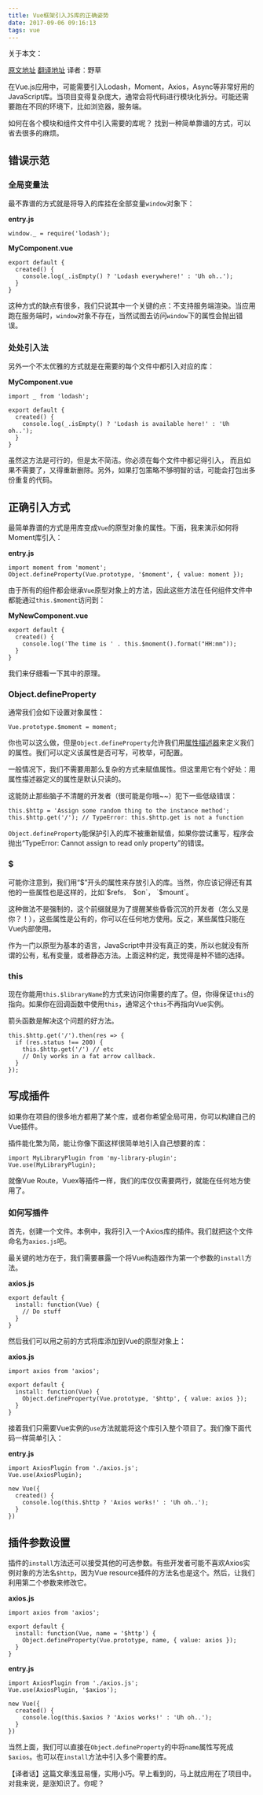 ```yaml
---
title: Vue框架引入JS库的正确姿势
date: 2017-09-06 09:16:13
tags: vue
---
```



关于本文：

[原文地址](http://vuejsdevelopers.com/2017/04/22/vue-js-libraries-plugins/?jsdojo_id=reddit_lip&utm_content=bufferf1f60&utm_medium=social&utm_source=twitter.com&utm_campaign=buffer)   [翻译地址](https://github.com/fezaoduke/TranslationInstitute/blob/master/Vue%E6%A1%86%E6%9E%B6%E5%BC%95%E5%85%A5JS%E5%BA%93%E7%9A%84%E6%AD%A3%E7%A1%AE%E5%A7%BF%E5%8A%BF.md)   译者：野草

在Vue.js应用中，可能需要引入Lodash，Moment，Axios，Async等非常好用的JavaScript库。当项目变得复杂庞大，通常会将代码进行模块化拆分。可能还需要跑在不同的环境下，比如浏览器，服务端。

如何在各个模块和组件文件中引入需要的库呢？ 找到一种简单靠谱的方式，可以省去很多的麻烦。

<!--more-->

## 错误示范

### 全局变量法

最不靠谱的方式就是将导入的库挂在全部变量`window`对象下：

**entry.js**

    window._ = require('lodash');
    
**MyComponent.vue**

    export default {
      created() {
        console.log(_.isEmpty() ? 'Lodash everywhere!' : 'Uh oh..');
      }
    }

这种方式的缺点有很多，我们只说其中一个关键的点：不支持服务端渲染。当应用跑在服务端时，`window`对象不存在，当然试图去访问`window`下的属性会抛出错误。



### 处处引入法

另外一个不太优雅的方式就是在需要的每个文件中都引入对应的库：

**MyComponent.vue**

    import _ from 'lodash';
    
    export default {
      created() {
        console.log(_.isEmpty() ? 'Lodash is available here!' : 'Uh oh..');
      }
    }
    
    
虽然这方法是可行的，但是太不简洁。你必须在每个文件中都记得引入， 而且如果不需要了，又得重新删除。另外，如果打包策略不够明智的话，可能会打包出多份重复的代码。

## 正确引入方式  

最简单靠谱的方式是用库变成`Vue`的原型对象的属性。下面，我来演示如何将Moment库引入：

**entry.js**

    import moment from 'moment';
    Object.defineProperty(Vue.prototype, '$moment', { value: moment });
    
由于所有的组件都会继承`Vue`原型对象上的方法，因此这些方法在任何组件文件中都能通过`this.$moment`访问到：

**MyNewComponent.vue**

    export default {
      created() {
        console.log('The time is ' . this.$moment().format("HH:mm"));
      }
    }
    
我们来仔细看一下其中的原理。

### Object.defineProperty

通常我们会如下设置对象属性：

    Vue.prototype.$moment = moment;
    
你也可以这么做，但是`Object.defineProperty`允许我们用[属性描述器](https://developer.mozilla.org/en/docs/Web/JavaScript/Reference/Global_Objects/Object/defineProperty)来定义我们的属性。我们可以定义该属性是否可写，可枚举，可配置。

一般情况下，我们不需要用那么复杂的方式来赋值属性。但这里用它有个好处：用属性描述器定义的属性是默认只读的。

这能防止那些脑子不清醒的开发者（很可能是你哦~~）犯下一些低级错误：

    this.$http = 'Assign some random thing to the instance method';
    this.$http.get('/'); // TypeError: this.$http.get is not a function
    
`Object.defineProperty`能保护引入的库不被重新赋值，如果你尝试重写，程序会抛出“TypeError: Cannot assign to read only property”的错误。

### $

可能你注意到，我们用“$”开头的属性来存放引入的库。当然，你应该记得还有其他的一些属性也是这样的，比如`$refs`， `$on`， `$mount`。

这种做法不是强制的，这个前缀就是为了提醒某些昏昏沉沉的开发者（怎么又是你？！），这些属性是公有的，你可以在任何地方使用。反之，某些属性只能在Vue内部使用。

作为一门以原型为基本的语言，JavaScript中并没有真正的类，所以也就没有所谓的公有，私有变量，或者静态方法。上面这种约定，我觉得是种不错的选择。

### this

现在你能用`this.$libraryName`的方式来访问你需要的库了。但，你得保证`this`的指向。如果你在回调函数中使用`this`，通常这个`this`不再指向Vue实例。

箭头函数是解决这个问题的好方法。

    this.$http.get('/').then(res => {
      if (res.status !== 200) {
        this.$http.get('/') // etc
        // Only works in a fat arrow callback.
      }
    });
    
## 写成插件

如果你在项目的很多地方都用了某个库，或者你希望全局可用，你可以构建自己的Vue插件。

插件能化繁为简，能让你像下面这样很简单地引入自己想要的库：

    import MyLibraryPlugin from 'my-library-plugin';
    Vue.use(MyLibraryPlugin);

就像Vue Route，Vuex等插件一样，我们的库仅仅需要两行，就能在任何地方使用了。

### 如何写插件

首先，创建一个文件。本例中，我将引入一个Axios库的插件。我们就把这个文件命名为`axios.js`吧。

最关键的地方在于，我们需要暴露一个将Vue构造器作为第一个参数的`install`方法。

**axios.js**

    export default {
      install: function(Vue) {
        // Do stuff
      }
    }
    
然后我们可以用之前的方式将库添加到Vue的原型对象上：

**axios.js**

    import axios from 'axios';
    
    export default {
      install: function(Vue) {
        Object.defineProperty(Vue.prototype, '$http', { value: axios });
      }
    }
    
接着我们只需要Vue实例的`use`方法就能将这个库引入整个项目了。我们像下面代码一样简单引入：

**entry.js**

    import AxiosPlugin from './axios.js';
    Vue.use(AxiosPlugin);
    
    new Vue({
      created() {
        console.log(this.$http ? 'Axios works!' : 'Uh oh..');
      }
    })
    
## 插件参数设置

插件的`install`方法还可以接受其他的可选参数。有些开发者可能不喜欢Axios实例对象的方法名`$http`，因为Vue resource插件的方法名也是这个。然后，让我们利用第二个参数来修改它。

**axios.js**

    import axios from 'axios';
    
    export default {
      install: function(Vue, name = '$http') {
        Object.defineProperty(Vue.prototype, name, { value: axios });
      }
    }

**entry.js**

    import AxiosPlugin from './axios.js';
    Vue.use(AxiosPlugin, '$axios');
    
    new Vue({
      created() {
        console.log(this.$axios ? 'Axios works!' : 'Uh oh..');
      }
    })
    
当然上面，我们可以直接在`Object.defineProperty`的中将`name`属性写死成`$axios`。也可以在`install`方法中引入多个需要的库。

【译者话】这篇文章浅显易懂，实用小巧。早上看到的，马上就应用在了项目中。对我来说，是涨知识了。你呢？












